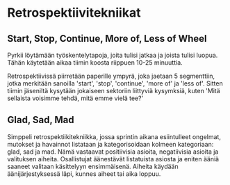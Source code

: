 # Retrospektiivitekniikat

## Start, Stop, Continue, More of, Less of Wheel

Pyrkii löytämään työskentelytapoja, joita tulisi jatkaa ja joista tulisi luopua. Tähän käytetään aikaa tiimin koosta riippuen 10-25 minuuttia.

Retrospektiivissä piirretään paperille ympyrä, joka jaetaan 5 segmenttiin, jotka merkitään sanoilla 'start', 'stop', 'continue', 'more of' ja 'less of'. Sitten tiimin jäseniltä kysytään jokaiseen sektoriin liittyviä kysymksiä, kuten 'Mitä sellaista voisimme tehdä, mitä emme vielä tee?'

## Glad, Sad, Mad

Simppeli retrospektiikitekniikka, jossa sprintin aikana esiintulleet ongelmat, mutokset ja havainnot listataan ja kategorisoidaan kolmeen kategoriaan: glad, sad ja mad. Nämä vastaavat positiivisia asioita, negatiivisia asioita ja valituksen aiheita. Osallistujat äänestävät listatuista asiosta ja eniten ääniä saaneet valitaan käsittelyyn ensimmäisenä. Aiheita käydään äänijärjestyksessä läpi, kunnes aiheet tai aika loppuu.
